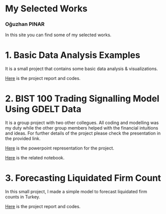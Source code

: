 # My Selected Works
### Oğuzhan PINAR

In this site you can find some of my selected works.


# 1. Basic Data Analysis Examples
It is a small project that contains some basic data analysis & visualizations.

[Here](Basic_data_analysis.html) is the project report and codes.

# 2. BIST 100 Trading Signalling Model Using GDELT Data
It is a group project with two other collegues. All coding and modelling was my duty while the other group members helped with the financial intuitions and ideas. For further details of the project please check the presentation in the provided link.

[Here](bist_100_signalling.pdf) is the powerpoint representation for the project.

[Here](bist_100_signalling.ipynb) is the related notebook.


# 3. Forecasting Liquidated Firm Count 
In this small project, I made a simple model to forecast liquidated firm counts in Turkey.

[Here](Liq_firm.html) is the project report and codes.
